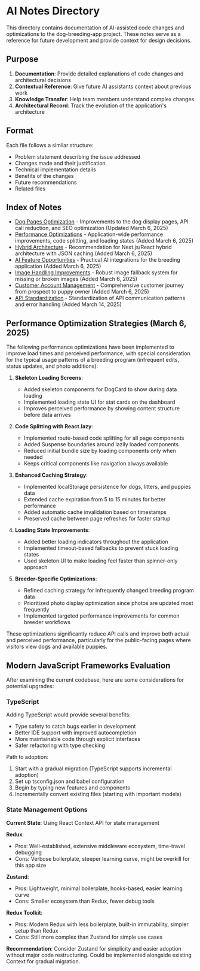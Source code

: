 # AI Notes Directory

This directory contains documentation of AI-assisted code changes and optimizations to the dog-breeding-app project. These notes serve as a reference for future development and provide context for design decisions.

## Purpose

1. **Documentation**: Provide detailed explanations of code changes and architectural decisions
2. **Contextual Reference**: Give future AI assistants context about previous work
3. **Knowledge Transfer**: Help team members understand complex changes
4. **Architectural Record**: Track the evolution of the application's architecture

## Format

Each file follows a similar structure:
- Problem statement describing the issue addressed
- Changes made and their justification
- Technical implementation details
- Benefits of the changes
- Future recommendations
- Related files

## Index of Notes

- [Dog Pages Optimization](dog-pages-optimization.md) - Improvements to the dog display pages, API call reduction, and SEO optimization (Updated March 6, 2025)
- [Performance Optimizations](performance-optimizations.md) - Application-wide performance improvements, code splitting, and loading states (Added March 6, 2025)
- [Hybrid Architecture](hybrid-architecture.md) - Recommendation for Next.js/React hybrid architecture with JSON caching (Added March 6, 2025)
- [AI Feature Opportunities](ai-feature-opportunities.md) - Practical AI integrations for the breeding application (Added March 6, 2025)
- [Image Handling Improvements](image-handling-improvements.md) - Robust image fallback system for missing or broken images (Added March 6, 2025)
- [Customer Account Management](customer-account-management.md) - Comprehensive customer journey from prospect to puppy owner (Added March 6, 2025)
- [API Standardization](api-standardization.md) - Standardization of API communication patterns and error handling (Added March 14, 2025)

## Performance Optimization Strategies (March 6, 2025)

The following performance optimizations have been implemented to improve load times and perceived performance, with special consideration for the typical usage patterns of a breeding program (infrequent edits, status updates, and photo additions):

1. **Skeleton Loading Screens**:
   - Added skeleton components for DogCard to show during data loading
   - Implemented loading state UI for stat cards on the dashboard
   - Improves perceived performance by showing content structure before data arrives

2. **Code Splitting with React.lazy**:
   - Implemented route-based code splitting for all page components
   - Added Suspense boundaries around lazily loaded components
   - Reduced initial bundle size by loading components only when needed
   - Keeps critical components like navigation always available

3. **Enhanced Caching Strategy**:
   - Implemented localStorage persistence for dogs, litters, and puppies data
   - Extended cache expiration from 5 to 15 minutes for better performance
   - Added automatic cache invalidation based on timestamps
   - Preserved cache between page refreshes for faster startup

4. **Loading State Improvements**:
   - Added better loading indicators throughout the application
   - Implemented timeout-based fallbacks to prevent stuck loading states
   - Used skeleton UI to make loading feel faster than spinner-only approach

5. **Breeder-Specific Optimizations**:
   - Refined caching strategy for infrequently changed breeding program data
   - Prioritized photo display optimization since photos are updated most frequently
   - Implemented targeted performance improvements for common breeder workflows

These optimizations significantly reduce API calls and improve both actual and perceived performance, particularly for the public-facing pages where visitors view dogs and available puppies.

## Modern JavaScript Frameworks Evaluation

After examining the current codebase, here are some considerations for potential upgrades:

### TypeScript
Adding TypeScript would provide several benefits:
- Type safety to catch bugs earlier in development
- Better IDE support with improved autocompletion
- More maintainable code through explicit interfaces
- Safer refactoring with type checking

Path to adoption:
1. Start with a gradual migration (TypeScript supports incremental adoption)
2. Set up tsconfig.json and babel configuration
3. Begin by typing new features and components
4. Incrementally convert existing files (starting with important models)

### State Management Options

**Current State**: Using React Context API for state management

**Redux**:
- Pros: Well-established, extensive middleware ecosystem, time-travel debugging
- Cons: Verbose boilerplate, steeper learning curve, might be overkill for this app size

**Zustand**:
- Pros: Lightweight, minimal boilerplate, hooks-based, easier learning curve
- Cons: Smaller ecosystem than Redux, fewer debug tools

**Redux Toolkit**:
- Pros: Modern Redux with less boilerplate, built-in immutability, simpler setup than Redux
- Cons: Still more complex than Zustand for simple use cases

**Recommendation**: Consider Zustand for simplicity and easier adoption without major code restructuring. Could be implemented alongside existing Context for gradual migration.
